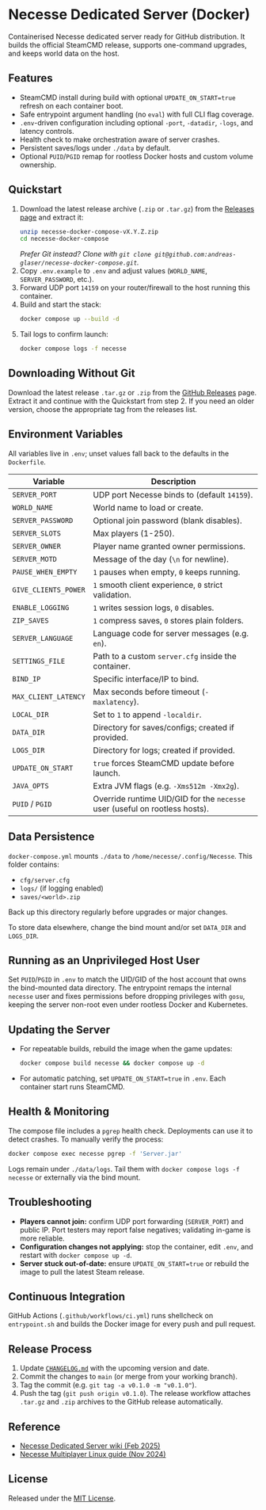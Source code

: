 # Necesse Dedicated Server (Docker)

Containerised Necesse dedicated server ready for GitHub distribution. It builds the official SteamCMD release, supports one-command upgrades, and keeps world data on the host.

## Features
- SteamCMD install during build with optional `UPDATE_ON_START=true` refresh on each container boot.
- Safe entrypoint argument handling (no `eval`) with full CLI flag coverage.
- `.env`-driven configuration including optional `-port`, `-datadir`, `-logs`, and latency controls.
- Health check to make orchestration aware of server crashes.
- Persistent saves/logs under `./data` by default.
- Optional `PUID`/`PGID` remap for rootless Docker hosts and custom volume ownership.

## Quickstart
1. Download the latest release archive (`.zip` or `.tar.gz`) from the [Releases page](https://github.com/andreas-glaser/necesse-docker-compose/releases) and extract it:
   ```bash
   unzip necesse-docker-compose-vX.Y.Z.zip
   cd necesse-docker-compose
   ```
   _Prefer Git instead? Clone with `git clone git@github.com:andreas-glaser/necesse-docker-compose.git`._
2. Copy `.env.example` to `.env` and adjust values (`WORLD_NAME`, `SERVER_PASSWORD`, etc.).
3. Forward UDP port `14159` on your router/firewall to the host running this container.
4. Build and start the stack:
   ```bash
   docker compose up --build -d
   ```
5. Tail logs to confirm launch:
   ```bash
   docker compose logs -f necesse
   ```

## Downloading Without Git

Download the latest release `.tar.gz` or `.zip` from the [GitHub Releases](https://github.com/andreas-glaser/necesse-docker-compose/releases) page. Extract it and continue with the Quickstart from step 2. If you need an older version, choose the appropriate tag from the releases list.

## Environment Variables

All variables live in `.env`; unset values fall back to the defaults in the `Dockerfile`.

| Variable | Description |
| --- | --- |
| `SERVER_PORT` | UDP port Necesse binds to (default `14159`). |
| `WORLD_NAME` | World name to load or create. |
| `SERVER_PASSWORD` | Optional join password (blank disables). |
| `SERVER_SLOTS` | Max players (1-250). |
| `SERVER_OWNER` | Player name granted owner permissions. |
| `SERVER_MOTD` | Message of the day (`\n` for newline). |
| `PAUSE_WHEN_EMPTY` | `1` pauses when empty, `0` keeps running. |
| `GIVE_CLIENTS_POWER` | `1` smooth client experience, `0` strict validation. |
| `ENABLE_LOGGING` | `1` writes session logs, `0` disables. |
| `ZIP_SAVES` | `1` compress saves, `0` stores plain folders. |
| `SERVER_LANGUAGE` | Language code for server messages (e.g. `en`). |
| `SETTINGS_FILE` | Path to a custom `server.cfg` inside the container. |
| `BIND_IP` | Specific interface/IP to bind. |
| `MAX_CLIENT_LATENCY` | Max seconds before timeout (`-maxlatency`). |
| `LOCAL_DIR` | Set to `1` to append `-localdir`. |
| `DATA_DIR` | Directory for saves/configs; created if provided. |
| `LOGS_DIR` | Directory for logs; created if provided. |
| `UPDATE_ON_START` | `true` forces SteamCMD update before launch. |
| `JAVA_OPTS` | Extra JVM flags (e.g. `-Xms512m -Xmx2g`). |
| `PUID` / `PGID` | Override runtime UID/GID for the `necesse` user (useful on rootless hosts). |

## Data Persistence

`docker-compose.yml` mounts `./data` to `/home/necesse/.config/Necesse`. This folder contains:
- `cfg/server.cfg`
- `logs/` (if logging enabled)
- `saves/<world>.zip`

Back up this directory regularly before upgrades or major changes.

To store data elsewhere, change the bind mount and/or set `DATA_DIR` and `LOGS_DIR`.

## Running as an Unprivileged Host User

Set `PUID`/`PGID` in `.env` to match the UID/GID of the host account that owns the bind-mounted data directory. The entrypoint remaps the internal `necesse` user and fixes permissions before dropping privileges with `gosu`, keeping the server non-root even under rootless Docker and Kubernetes.

## Updating the Server

- For repeatable builds, rebuild the image when the game updates:
  ```bash
  docker compose build necesse && docker compose up -d
  ```
- For automatic patching, set `UPDATE_ON_START=true` in `.env`. Each container start runs SteamCMD.

## Health & Monitoring

The compose file includes a `pgrep` health check. Deployments can use it to detect crashes. To manually verify the process:
```bash
docker compose exec necesse pgrep -f 'Server.jar'
```

Logs remain under `./data/logs`. Tail them with `docker compose logs -f necesse` or externally via the bind mount.

## Troubleshooting

- **Players cannot join:** confirm UDP port forwarding (`SERVER_PORT`) and public IP. Port testers may report false negatives; validating in-game is more reliable.
- **Configuration changes not applying:** stop the container, edit `.env`, and restart with `docker compose up -d`.
- **Server stuck out-of-date:** ensure `UPDATE_ON_START=true` or rebuild the image to pull the latest Steam release.

## Continuous Integration

GitHub Actions (`.github/workflows/ci.yml`) runs shellcheck on `entrypoint.sh` and builds the Docker image for every push and pull request.

## Release Process

1. Update [`CHANGELOG.md`](CHANGELOG.md) with the upcoming version and date.
2. Commit the changes to `main` (or merge from your working branch).
3. Tag the commit (e.g. `git tag -a v0.1.0 -m "v0.1.0"`).
4. Push the tag (`git push origin v0.1.0`). The release workflow attaches `.tar.gz` and `.zip` archives to the GitHub release automatically.

## Reference

- [Necesse Dedicated Server wiki (Feb 2025)](https://wiki.necesse.net/wiki/Dedicated_server)  
- [Necesse Multiplayer Linux guide (Nov 2024)](https://wiki.necesse.net/wiki/Multiplayer-Linux)

## License

Released under the [MIT License](LICENSE).
